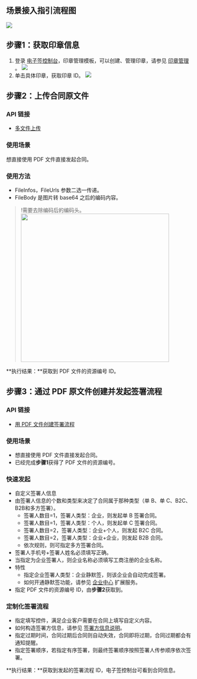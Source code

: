 ## 场景接入指引流程图
![](https://qcloudimg.tencent-cloud.cn/raw/2f87b91ee49d1b71a6c1089bf753121d.png)


## 步骤1：获取印章信息 
1. 登录 [电子签控制台](https://ess.tencent.cn/)，印章管理模板，可以创建、管理印章，请参见 [印章管理](https://cloud.tencent.com/document/product/1323/59451) 。
![](https://qcloudimg.tencent-cloud.cn/raw/0e61be2e27b45539466f4122c3cbe207.png)
2. 单击具体印章，获取印章 ID。
![](https://qcloudimg.tencent-cloud.cn/raw/84c80210791524cac3de199de64dea35.png)

## 步骤2：上传合同原文件
### API 链接
- [多文件上传](https://cloud.tencent.com/document/product/1323/73066)

### 使用场景
想直接使用 PDF 文件直接发起合同。

### 使用方法
- FileInfos，FileUrls 参数二选一传递。
- FileBody 是图片转 base64 之后的编码内容。
>!需要去除编码后的编码头。
><img style="width:400px; max-width: inherit;" src="https://qcloudimg.tencent-cloud.cn/raw/356351a1a0dec3f9dec01841c3d7bfc4.png" />

**执行结果：**获取到 PDF 文件的资源编号 ID。

## 步骤3：通过 PDF 原文件创建并发起签署流程
### API 链接
- [用 PDF 文件创建签署流程](https://cloud.tencent.com/document/product/1323/70360)

### 使用场景
- 想直接使用 PDF 文件直接发起合同。
- 已经完成**步骤1**获得了 PDF 文件的资源编号。

### 快速发起
- 自定义签署人信息
 - 由签署人信息的个数和类型来决定了合同属于那种类型（单 B、单 C、B2C、B2B和多方签署）。
   -  签署人数目=1，签署人类型：企业，则发起单 B 签署合同。
   -  签署人数目=1，签署人类型：个人，则发起单 C 签署合同。
   -  签署人数目=2，签署人类型：企业+个人，则发起 B2C 合同。
   -  签署人数目=2，签署人类型：企业+企业，则发起 B2B 合同。
   -  依次规则，则可指定多方签署合同。
 - 签署人手机号+签署人姓名必须填写正确。
 - 当指定为企业签署人，则企业名称必须填写工商注册的企业名称。
 - 特性
   -  指定企业签署人类型：企业静默签，则该企业会自动完成签署。
   -  如何开通静默签功能，请参见 [企业中心](https://cloud.tencent.com/document/product/1323/71830) 扩展服务。
- 指定 PDF 文件的资源编号 ID，由**步骤2**获取到。

### 定制化签署流程
- 指定填写控件，满足企业客户需要在合同上填写自定义内容。
 - 如何构造签署方信息，请参见 [签署方信息说明](https://cloud.tencent.com/document/product/1323/78346)。
- 指定过期时间，合同过期后合同则自动失效，合同即将过期，合同过期都会有通知提醒。
- 指定签署顺序，若指定有序签署，则最终签署顺序按照签署人传参顺序依次签署。

**执行结果：**获取到发起的签署流程 ID，电子签控制台可看到合同信息。

